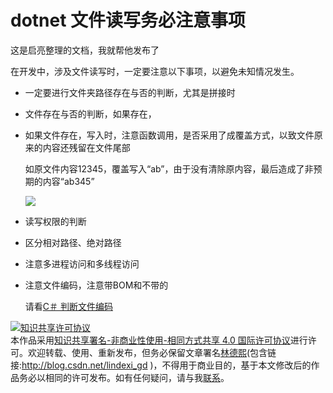 # dotnet 文件读写务必注意事项

这是启亮整理的文档，我就帮他发布了

<!--more-->
<!-- CreateTime:2020/3/5 9:26:16 -->

<!-- csdn -->

在开发中，涉及文件读写时，一定要注意以下事项，以避免未知情况发生。

- 一定要进行文件夹路径存在与否的判断，尤其是拼接时
- 文件存在与否的判断，如果存在，
- 如果文件存在，写入时，注意函数调用，是否采用了成覆盖方式，以致文件原来的内容还残留在文件尾部

   如原文件内容12345，覆盖写入“ab”，由于没有清除原内容，最后造成了非预期的内容“ab345”

   <!-- ![](image/dotnet 文件读写务必注意事项/dotnet 文件读写务必注意事项0.png) -->

   ![](http://image.acmx.xyz/lindexi%2F20191017112522907)

- 读写权限的判断
- 区分相对路径、绝对路径
- 注意多进程访问和多线程访问
- 注意文件编码，注意带BOM和不带的
   
   请看[C＃ 判断文件编码](https://blog.lindexi.com/post/C-%E5%88%A4%E6%96%AD%E6%96%87%E4%BB%B6%E7%BC%96%E7%A0%81.html )
 
<a rel="license" href="http://creativecommons.org/licenses/by-nc-sa/4.0/"><img alt="知识共享许可协议" style="border-width:0" src="https://licensebuttons.net/l/by-nc-sa/4.0/88x31.png" /></a><br />本作品采用<a rel="license" href="http://creativecommons.org/licenses/by-nc-sa/4.0/">知识共享署名-非商业性使用-相同方式共享 4.0 国际许可协议</a>进行许可。欢迎转载、使用、重新发布，但务必保留文章署名[林德熙](http://blog.csdn.net/lindexi_gd)(包含链接:http://blog.csdn.net/lindexi_gd )，不得用于商业目的，基于本文修改后的作品务必以相同的许可发布。如有任何疑问，请与我[联系](mailto:lindexi_gd@163.com)。
